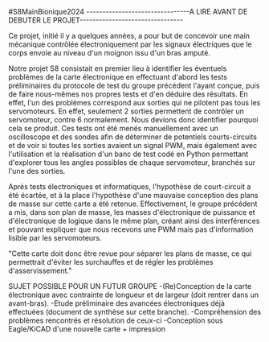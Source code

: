 #S8MainBionique2024
--------------------------------A LIRE AVANT DE DEBUTER LE PROJET--------------------------------


Ce projet, initié il y a quelques années, a pour but de concevoir une main mécanique contrôlée électroniquement par les signaux électriques que le corps envoie au niveau d'un moignon issu d'un bras amputé.

Notre projet S8 consistait en premier lieu à identifier les éventuels problèmes de la carte électronique en effectuant d'abord les tests préliminaires du protocole de test du groupe précédent l'ayant conçue, puis de faire nous-mêmes nos propres tests et d'en déduire des résultats. En effet, l'un des problèmes correspond aux sorties qui ne pilotent pas tous les servomoteurs. En effet, seulement 2 sorties permettent de contrôler un servomoteur, contre 6 normalement. Nous devions donc identifier pourquoi cela se produit. Ces tests ont été menés manuellement avec un oscilloscope et des sondes afin de déterminer de potentiels courts-circuits et de voir si toutes les sorties avaient un signal PWM, mais également avec l'utilisation et la réalisation d'un banc de test codé en Python permettant d'explorer tous les angles possibles de chaque servomoteur, branchés sur l'une des sorties.

Après tests électroniques et informatiques, l'hypothèse de court-circuit a été écartée, et à la place l'hypothèse d'une mauvaise conception des plans de masse sur cette carte a été retenue. Effectivement, le groupe précédent a mis, dans son plan de masse, les masses d'électronique de puissance et d'électronique de logique dans le même plan, créant ainsi des interférences et pouvant expliquer que nous recevons une PWM mais pas d'information lisible par les servomoteurs.

"Cette carte doit donc être revue pour séparer les plans de masse, ce qui permettrait d'éviter les surchauffes et de régler les problèmes d'asservissement."


SUJET POSSIBLE POUR UN FUTUR GROUPE 
-(Re)Conception de la carte électronique avec contrainte de longueur et de largeur (doit rentrer dans un avant-bras).
  -Etude préliminaire des avancées électroniques déjà effectuées (document de synthèse sur cette branche).
  -Compréhension des problèmes rencontrés et résolution de ceux-ci
  -Conception sous Eagle/KiCAD d'une nouvelle carte + impression
